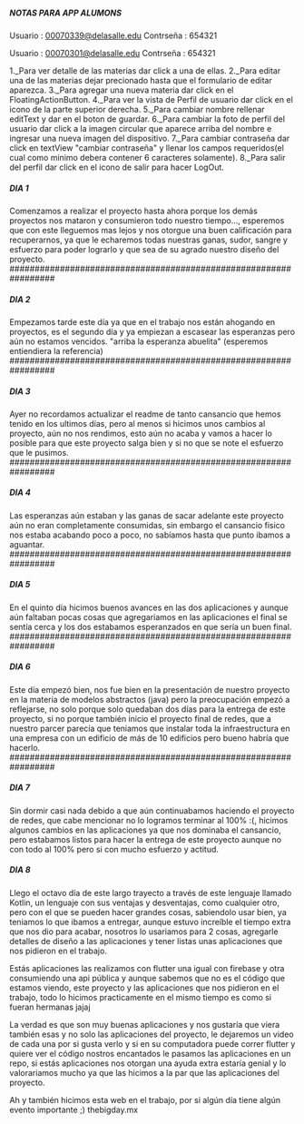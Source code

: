 ##### NOTAS PARA APP ALUMONS #####

Usuario : 00070339@delasalle.edu
Contrseña : 654321

Usuario : 00070301@delasalle.edu
Contrseña : 654321

1._Para ver detalle de las materias dar click a una de ellas.
2._Para editar una de las materias dejar precionado hasta que el formulario de editar aparezca.
3._Para agregar una nueva materia dar click en el FloatingActionButton.
4._Para ver la vista de Perfil de usuario dar click en el icono de la parte superior derecha.
5._Para cambiar nombre rellenar editText y dar en el boton de guardar.
6._Para cambiar la foto de perfil del usuario dar click a la imagen circular que aparece arriba del nombre e ingresar una nueva imagen del dispositivo. 
7._Para cambiar contraseña dar click en textView "cambiar contraseña" y llenar los campos requeridos(el cual como minimo debera contener 6 caracteres solamente).
8._Para salir del perfil dar click en el icono de salir para hacer LogOut.

##### DIA 1 #####
Comenzamos a realizar el proyecto hasta ahora 
porque los demás proyectos nos mataron y consumieron todo nuestro tiempo..., 
esperemos que con este lleguemos mas lejos y nos otorgue una buen calificación para recuperarnos, 
ya que le echaremos todas nuestras ganas, sudor, sangre y esfuerzo para poder lograrlo y que sea de su agrado nuestro diseño del proyecto.
#################################################################

##### DIA 2 #####
Empezamos tarde este día ya que en el trabajo nos están ahogando en proyectos, 
es el segundo día y ya empiezan a escasear las esperanzas pero aún no estamos vencidos.
"arriba la esperanza abuelita" (esperemos entiendiera la referencia)
#################################################################

##### DIA 3 #####
Ayer no recordamos actualizar el readme de tanto cansancio que hemos tenido en los ultimos días,
pero al menos si hicimos unos cambios al proyecto, aún no nos rendimos, esto aún no acaba y vamos a hacer lo posible para que este proyecto salga bien
y si no que se note el esfuerzo que le pusimos.
#################################################################

##### DIA 4 #####
Las esperanzas aún estaban y las ganas de sacar adelante este proyecto aún no eran completamente consumidas,
sin embargo el cansancio fisico nos estaba acabando poco a poco, no sabíamos hasta que punto ibamos a aguantar.
#################################################################

##### DIA 5 #####
En el quinto día hicimos buenos avances en las dos aplicaciones y aunque aún faltaban pocas cosas que agregariamos en las aplicaciones
el final se sentía cerca y los dos estabamos esperanzados en que sería un buen final.
#################################################################

##### DIA 6 #####
Este día empezó bien, nos fue bien en la presentación de nuestro proyecto en la materia de modelos abstractos (java) pero
la preocupación empezó a reflejarse, no solo porque solo quedaban dos días para la entrega de este proyecto, si no porque
también inicio el proyecto final de redes, que a nuestro parcer parecía que teniamos que instalar toda la infraestructura
en una empresa con un edificio de más de 10 edificios pero bueno habría que hacerlo.
#################################################################

##### DIA 7 #####
Sin dormir casi nada debido a que aún continuabamos haciendo el proyecto de redes, que cabe mencionar no lo logramos terminar al 100% :(,
hicimos algunos cambios en las aplicaciones ya que nos dominaba el cansancio, pero estabamos listos para hacer la entrega de este proyecto
aunque no con todo al 100% pero si con mucho esfuerzo y actitud.

##### DIA 8 #####
Llego el octavo día de este largo trayecto a través de este lenguaje llamado Kotlin, un lenguaje con sus ventajas y desventajas,
como cualquier otro, pero con el que se pueden hacer grandes cosas, sabiendolo usar bien, ya teniamos lo que ibamos a entregar, aunque
estuvo increíble el tiempo extra que nos dio para acabar, nosotros lo usariamos para 2 cosas, agregarle detalles de diseño a las aplicaciones y 
tener listas unas aplicaciones que nos pidieron en el trabajo.

Estás aplicaciones las realizamos con flutter una igual con firebase y otra consumiendo una api pública y aunque sabemos
que no es el código que estamos viendo, este proyecto y las aplicaciones que nos pidieron en el trabajo, todo lo hicimos practicamente en el mismo tiempo
es como si fueran hermanas jajaj

La verdad es que son muy buenas aplicaciones y nos gustaría que viera también esas y no solo las aplicaciones del proyecto, le dejaremos un video
de cada una por si gusta verlo y si en su computadora puede correr flutter y quiere ver el código nostros encantados le pasamos las aplicaciones en un repo,
si estás aplicaciones nos otorgan una ayuda extra estaría genial y lo valorariamos mucho ya que las hicimos a la par que las aplicaciones del proyecto.

Ah y también hicimos esta web en el trabajo, por si algún día tiene algún evento importante ;) thebigday.mx

